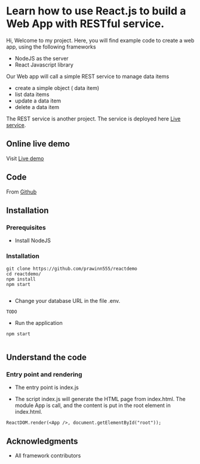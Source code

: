 # Learn how to use React.js to build a Web App with RESTful service.

Hi, Welcome to my project.
Here, you will find example code to create a web app, using the following frameworks

* NodeJS as the server
* React Javascript library


Our Web app will call a simple REST service to manage data items

* create a simple object ( data item)
* list data items
* update a data item
* delete a data item

The REST service is another project.  The service is deployed here 
 [Live service](https://generic-db.glitch.me/).
 



## Online live demo

Visit [Live demo](https://reactdemo.glitch.me/)



## Code

From [Github](https://github.com/prawinn555/reactdemo)


## Installation


### Prerequisites

* Install NodeJS

### Installation


```
git clone https://github.com/prawinn555/reactdemo
cd reactdemo/
npm install
npm start
 
```

* Change your database URL in the file .env. 


```
TODO

```

* Run the application

```
npm start
 
```


## Understand the code


### Entry point and rendering

* The entry point is index.js

* The script index.js will generate the HTML page from index.html.
The module App is call, and the content is put in the root element in index.html.

```
ReactDOM.render(<App />, document.getElementById("root"));
```







## Acknowledgments

* All framework contributors

